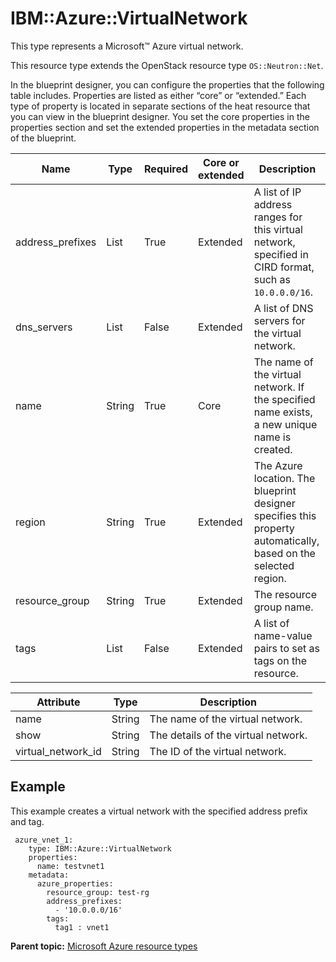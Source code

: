 # IBM::Azure::VirtualNetwork

This type represents a Microsoft™ Azure virtual network.

This resource type extends the OpenStack resource type `OS::Neutron::Net`.

In the blueprint designer, you can configure the properties that the following table includes. Properties are listed as either “core” or “extended.” Each type of property is located in separate sections of the heat resource that you can view in the blueprint designer. You set the core properties in the properties section and set the extended properties in the metadata section of the blueprint.

|Name|Type|Required|Core or extended|Description|
|----|----|--------|----------------|-----------|
|address\_prefixes|List|True|Extended|A list of IP address ranges for this virtual network, specified in CIRD format, such as `10.0.0.0/16`.|
|dns\_servers|List|False|Extended|A list of DNS servers for the virtual network.|
|name|String|True|Core|The name of the virtual network. If the specified name exists, a new unique name is created.|
|region|String|True|Extended|The Azure location. The blueprint designer specifies this property automatically, based on the selected region.|
|resource\_group|String|True|Extended|The resource group name.|
|tags|List|False|Extended|A list of name-value pairs to set as tags on the resource.|

|Attribute|Type|Description|
|---------|----|-----------|
|name|String|The name of the virtual network.|
|show|String|The details of the virtual network.|
|virtual\_network\_id|String|The ID of the virtual network.|

## Example

This example creates a virtual network with the specified address prefix and tag.

```
 azure_vnet_1:
    type: IBM::Azure::VirtualNetwork
    properties:
      name: testvnet1
    metadata:
      azure_properties:
        resource_group: test-rg
        address_prefixes:
          - '10.0.0.0/16'
        tags:
          tag1 : vnet1
```

**Parent topic:** [Microsoft Azure resource types](../../com.edt.heat.reference.doc/topics/ref_heat_types_azure_ov.md)

